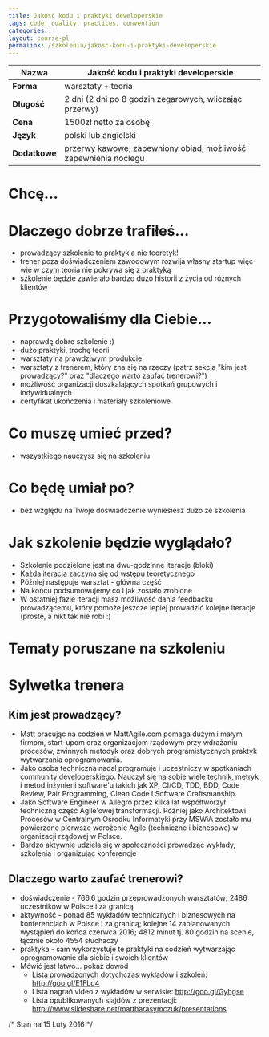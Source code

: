 ```yaml
---
title: Jakość kodu i praktyki developerskie
tags: code, quality, practices, convention
categories:
layout: course-pl
permalink: /szkolenia/jakosc-kodu-i-praktyki-developerskie
---
```


| Nazwa         | Jakość kodu i praktyki developerskie                            |
|---------------|-----------------------------------------------------------------|
| **Forma**     | warsztaty + teoria                                              |
| **Długość**   | 2 dni (2 dni po 8 godzin zegarowych, wliczając przerwy)         |
| **Cena**      | 1500zł netto za osobę                                           |
| **Język**     | polski lub angielski                                            |
| **Dodatkowe** | przerwy kawowe, zapewniony obiad, możliwość zapewnienia noclegu |

Chcę...
=======

Dlaczego dobrze trafiłeś...
===========================
* prowadzący szkolenie to praktyk a nie teoretyk!
* trener poza doświadczeniem zawodowym rozwija własny startup więc wie w czym teoria nie pokrywa się z praktyką
* szkolenie będzie zawierało bardzo dużo historii z życia od różnych klientów

Przygotowaliśmy dla Ciebie...
=============================
* naprawdę dobre szkolenie :)
* dużo praktyki, trochę teorii
* warsztaty na prawdziwym produkcie
* warsztaty z trenerem, który zna się na rzeczy (patrz sekcja "kim jest prowadzący?" oraz "dlaczego warto zaufać trenerowi?")
* możliwość organizacji doszkalających spotkań grupowych i indywidualnych
* certyfikat ukończenia i materiały szkoleniowe

Co muszę umieć przed?
=====================
* wszystkiego nauczysz się na szkoleniu

Co będę umiał po?
=================
* bez względu na Twoje doświadczenie wyniesiesz dużo ze szkolenia

Jak szkolenie będzie wyglądało?
===============================
* Szkolenie podzielone jest na dwu-godzinne iteracje (bloki)
* Każda iteracja zaczyna się od wstępu teoretycznego
* Później następuje warsztat - główna część
* Na końcu podsumowujemy co i jak zostało zrobione
* W ostatniej fazie iteracji masz możliwość dania feedbacku prowadzącemu, który pomoże jeszcze lepiej prowadzić kolejne iteracje (proste, a nikt tak nie robi :)

Tematy poruszane na szkoleniu
=============================

Sylwetka trenera
================

Kim jest prowadzący?
--------------------
* Matt pracując na codzień w MattAgile.com pomaga dużym i małym firmom, start-upom oraz organizacjom rządowym przy wdrażaniu procesów, zwinnych metodyk oraz dobrych programistycznych praktyk wytwarzania oprogramowania.
* Jako osoba techniczna nadal programuje i uczestniczy w spotkaniach community developerskiego. Nauczył się na sobie wiele technik, metryk i metod inżynierii software'u takich jak XP, CI/CD, TDD, BDD, Code Review, Pair Programming, Clean Code i Software Craftsmanship.
* Jako Software Engineer w Allegro przez kilka lat współtworzył techniczną część Agile'owej transformacji. Później jako Architektowi Procesów w Centralnym Ośrodku Informatyki przy MSWiA zostało mu powierzone pierwsze wdrożenie Agile (techniczne i biznesowe) w organizacji rządowej w Polsce.
* Bardzo aktywnie udziela się w społeczności prowadząc wykłady, szkolenia i organizując konferencje

Dlaczego warto zaufać trenerowi?
--------------------------------
* doświadczenie - 766.6 godzin przeprowadzonych warsztatów; 2486 uczestników w Polsce i za granicą
* aktywność - ponad 85 wykładów technicznych i biznesowych na konferencjach w Polsce i za granicą; kolejne 14 zaplanowanych wystąpień do końca czerwca 2016; 4812 minut tj. 80 godzin na scenie, łącznie około 4554 słuchaczy
* praktyka - sam wykorzystuje te praktyki na codzień wytwarzając oprogramowanie dla siebie i swoich klientów
* Mówić jest łatwo... pokaż dowód
    * Lista prowadzonych dotychczas wykładów i szkoleń: http://goo.gl/E1FLd4
    * Lista nagrań video z wykładów w serwisie: http://goo.gl/Gyhgse
    * Lista opublikowanych slajdów z prezentacji: http://www.slideshare.net/mattharasymczuk/presentations

/* Stan na 15 Luty 2016 */
